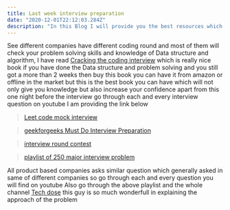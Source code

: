 ```yaml
---
title: Last week interview preparation
date: "2020-12-01T22:12:03.284Z"
description: "In this Blog I will provide you the best resources which will make you ready for the coding interview i think you all want to get placed in product based company so lets get started..."
---
```


See different companies have different coding round and  most of them will check your problem solving skills and knowledge of Data structure and algorithm, I have read [Cracking the coding interview](https://www.amazon.in/Cracking-the-Coding-Interview/dp/0984782869/ref=pd_lpo_14_t_0/257-1348683-7477109?_encoding=UTF8&pd_rd_i=0984782869&pd_rd_r=a88966b5-e834-47ca-a8bf-0478ec8beb56&pd_rd_w=pAAzj&pd_rd_wg=6kFSB&pf_rd_p=8fa1f3a8-c3ee-4cde-8295-5699918f5887&pf_rd_r=J4E4KVTWHSD2SH01CHMM&psc=1&refRID=J4E4KVTWHSD2SH01CHMM) which is really nice book if you have done the Data structure and problem solving and you still got a more than 2 weeks then buy this book you can have it from amazon or offline in the market but this is the best book you can have which will not only give you knowledge but also increase your confidence apart from this one night before the interview go through each and every interview question on youtube I am providing the link below 
 
>[Leet code mock interview](https://leetcode.com/interview/)

>[geekforgeeks Must Do Interview Preparation](https://practice.geeksforgeeks.org/courses/must-do-interview-prep?vC=1)

>[interview round contest](https://practice.geeksforgeeks.org/batch/coding-round-contests-1)

>[playlist of 250 major interview problem](https://www.youtube.com/watch?v=2C7WrpgnLDw&list=PLEJXowNB4kPxQIN2dCUAnQ_92HIziG4x6)

All product based companies asks similar question which generally asked in same of different companies so go through each and every question you will find on youtube
Also go through the above playlist and the whole channel [Tech dose](https://www.youtube.com/c/TECHDOSE4u/featured) this guy is so much wonderfull in explaining the approach of the problem

